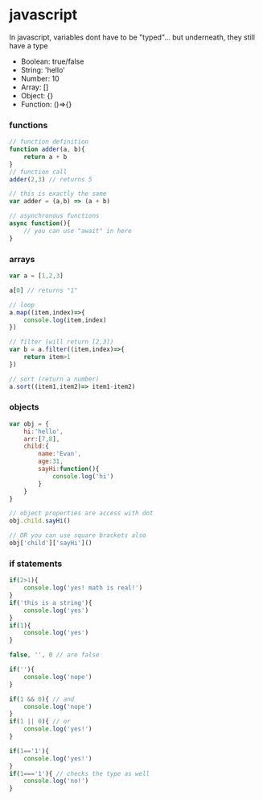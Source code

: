 # javascript

In javascript, variables dont have to be "typed"... but underneath, they still have a type

- Boolean: true/false
- String: 'hello'
- Number: 10
- Array: []
- Object: {}
- Function: ()=>{}

### functions
```js
// function definition
function adder(a, b){
    return a + b
}
// function call
adder(2,3) // returns 5

// this is exactly the same
var adder = (a,b) => (a + b)

// asynchronous functions
async function(){
    // you can use "await" in here
}
```

### arrays
```js
var a = [1,2,3]

a[0] // returns "1"

// loop
a.map((item,index)=>{
    console.log(item,index)
})

// filter (will return [2,3])
var b = a.filter((item,index)=>{
    return item>1
})

// sort (return a number)
a.sort((item1,item2)=> item1-item2)
```

### objects
```js
var obj = {
    hi:'hello',
    arr:[7,8],
    child:{
        name:'Evan',
        age:31,
        sayHi:function(){
            console.log('hi')
        }
    }
}

// object properties are access with dot 
obj.child.sayHi()

// OR you can use square brackets also
obj['child']['sayHi']()
```

### if statements
```js
if(2>1){
    console.log('yes! math is real!')
}
if('this is a string'){
    console.log('yes')
}
if(1){
    console.log('yes')
}

false, '', 0 // are false

if(''){
    console.log('nope')
}

if(1 && 0){ // and
    console.log('nope')
}
if(1 || 0){ // or
    console.log('yes!')
}

if(1=='1'){
    console.log('yes!')
}
if(1==='1'){ // checks the type as well
    console.log('no!')
}
```